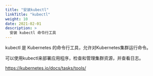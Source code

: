 ```yaml
---
title: "安装kubectl"
linkTitle: "kubectl"
weight: 10
date: 2021-02-01
description: >
  安装 kubectl 命令行工具
---
```




kubectl 是 Kubernetes 的命令行工具，允许对Kubernetes集群运行命令。

可以使用kubectl来部署应用程序，检查和管理集群资源，并查看日志。

https://kubernetes.io/docs/tasks/tools/
